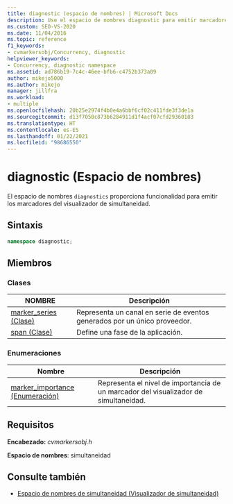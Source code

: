 ```yaml
---
title: diagnostic (espacio de nombres) | Microsoft Docs
description: Use el espacio de nombres diagnostic para emitir marcadores del visualizador de simultaneidad. El espacio de nombres diagnostic es un miembro del espacio de nombres de simultaneidad.
ms.custom: SEO-VS-2020
ms.date: 11/04/2016
ms.topic: reference
f1_keywords:
- cvmarkersobj/Concurrency, diagnostic
helpviewer_keywords:
- Concurrency, diagnostic namespace
ms.assetid: ad786b19-7c4c-46ee-bfb6-c4752b373a09
author: mikejo5000
ms.author: mikejo
manager: jillfra
ms.workload:
- multiple
ms.openlocfilehash: 20b25e2974f4b0e4a6bbf6cf02c411fde3f3de1a
ms.sourcegitcommit: d13f7050c873b6284911d1f4acf07cfd29360183
ms.translationtype: HT
ms.contentlocale: es-ES
ms.lasthandoff: 01/22/2021
ms.locfileid: "98686550"
---
```

# <a name="diagnostic-namespace"></a>diagnostic (Espacio de nombres)
El espacio de nombres `diagnostics` proporciona funcionalidad para emitir los marcadores del visualizador de simultaneidad.

## <a name="syntax"></a>Sintaxis

```cpp
namespace diagnostic;
```

## <a name="members"></a>Miembros

### <a name="classes"></a>Clases

|NOMBRE|Descripción|
|----------|-----------------|
|[marker_series (Clase)](../profiling/marker-series-class.md)|Representa un canal en serie de eventos generados por un único proveedor.|
|[span (Clase)](../profiling/span-class.md)|Define una fase de la aplicación.|

### <a name="enumerations"></a>Enumeraciones

|Nombre|Descripción|
|----------|-----------------|
|[marker_importance (Enumeración)](../profiling/marker-importance-enumeration.md)|Representa el nivel de importancia de un marcador del visualizador de simultaneidad.|

## <a name="requirements"></a>Requisitos
 **Encabezado:** *cvmarkersobj.h*

 **Espacio de nombres**: simultaneidad

## <a name="see-also"></a>Consulte también
- [Espacio de nombres de simultaneidad (Visualizador de simultaneidad)](../profiling/concurrency-namespace-concurrency-visualizer.md)